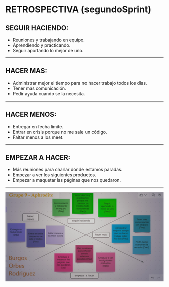 # RETROSPECTIVA (segundoSprint)

## SEGUIR HACIENDO:
- Reuniones y trabajando en equipo.
- Aprendiendo y practicando.
- Seguir aportando lo mejor de uno.

** **

## HACER MAS:
- Administrar mejor el tiempo para no hacer trabajo todos los días.
- Tener mas comunicación.
- Pedir ayuda cuando se la necesita.

** **

## HACER MENOS:
- Entregar en fecha límite.
- Entrar en crisis porque no me sale un código.
- Faltar menos a los meet.

** **

## EMPEZAR A HACER:
- Más reuniones para charlar dónde estamos paradas.
- Empezar a ver los siguientes productos.
- Empezar a maquetar las páginas que nos quedaron.

** **

![RetrospectivaModeloEstrella](/imagenes_readme/retrospectiva.jpg)